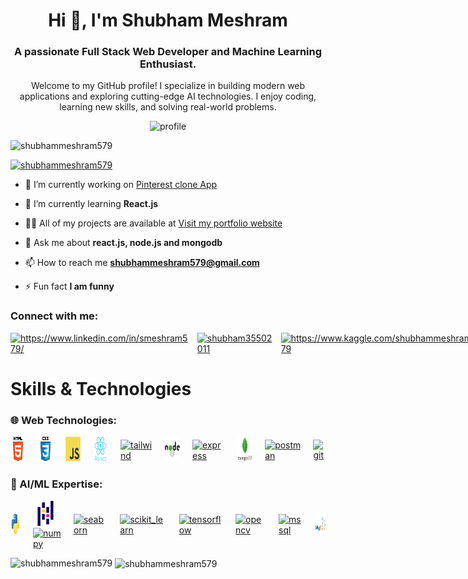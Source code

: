 <h1 align="center">Hi 👋, I'm Shubham Meshram</h1>
    <h3 align="center">A passionate Full Stack Web Developer and Machine Learning Enthusiast.</h3>
    <p align="center">Welcome to my GitHub profile! I specialize in building modern web applications and exploring cutting-edge AI technologies. I enjoy coding, learning new skills, and solving real-world problems.</p>
    <p align="center"><img width="400" src="https://img.freepik.com/free-vector/hand-drawn-web-developers_23-2148819604.jpg?t=st=1732837770~exp=1732841370~hmac=9e58c2b7c977045bd5dc29db16f86f53e1fd15d0fbef36cfe5a8b510948eff9b&w=996" alt="profile"></p>
    <p align="left"> <img src="https://komarev.com/ghpvc/?username=shubhammeshram579&label=Profile%20views&color=0e75b6&style=flat" alt="shubhammeshram579" /> </p>
    <p align="left"> <a href="https://github.com/ryo-ma/github-profile-trophy"><img src="https://github-profile-trophy.vercel.app/?username=shubhammeshram579" alt="shubhammeshram579" /></a> </p>
  



- 🔭 I’m currently working on [Pinterest clone App](https://github.com/shubhammeshram579/web-development/tree/main/reactjs/react%20practise/postFullStack%20project)

- 🌱 I’m currently learning **React.js**

- 👨‍💻 All of my projects are available at [Visit my portfolio website](https://shubhammeshram579.github.io/shubhcode.com/)

- 💬 Ask me about **react.js, node.js and mongodb**

- 📫 How to reach me **shubhammeshram579@gmail.com**

- ⚡ Fun fact **I am funny**

<h3 align="left">Connect with me:</h3>
    <p align="left" style="display: flex; align-items: center; justify-content: start; gap: 10px;">
    <a href="https://www.linkedin.com/in/smeshram579/" target="blank"><img align="center"
                src="https://raw.githubusercontent.com/rahuldkjain/github-profile-readme-generator/master/src/images/icons/Social/linked-in-alt.svg"
                alt="https://www.linkedin.com/in/smeshram579/" height="30" width="40" /></a>
    <a href="https://twitter.com/shubham35502011" target="blank"><img align="center"
                src="https://raw.githubusercontent.com/rahuldkjain/github-profile-readme-generator/master/src/images/icons/Social/twitter.svg"
                alt="shubham35502011" height="30" width="40" /></a>
    <a href="https://www.kaggle.com/shubhammeshram579" target="blank"><img align="center"
                src="https://raw.githubusercontent.com/rahuldkjain/github-profile-readme-generator/master/src/images/icons/Social/kaggle.svg"
                alt="https://www.kaggle.com/shubhammeshram579" height="30" width="40" /></a>
    <a href="https://www.instagram.com/meshram8892/?hl=en" target="blank"><img align="center"
                src="https://raw.githubusercontent.com/rahuldkjain/github-profile-readme-generator/master/src/images/icons/Social/instagram.svg"
                alt="https://www.instagram.com/meshram8892/?hl=en" height="30" width="40" /></a>
    <a href="https://youtube.com/@easy_to_learn_ds?si=ratpli5hju18t76e"
            target="blank"><img align="center"
                src="https://raw.githubusercontent.com/rahuldkjain/github-profile-readme-generator/master/src/images/icons/Social/youtube.svg"
                alt="https://youtube.com/@easy_to_learn_ds?si=ratpli5hju18t76e" height="30" width="40" /></a>
    <a href="https://www.hackerrank.com/profile/shubhammeshram52" target="blank"><img
                align="center"
                src="https://raw.githubusercontent.com/rahuldkjain/github-profile-readme-generator/master/src/images/icons/Social/hackerrank.svg"
                alt="https://www.hackerrank.com/profile/shubhammeshram52" height="30" width="40" /></a>
    <a href="https://leetcode.com/u/shubhammeshram579/" target="blank"><img align="center"
                src="https://raw.githubusercontent.com/rahuldkjain/github-profile-readme-generator/master/src/images/icons/Social/leet-code.svg"
                alt="https://leetcode.com/u/shubhammeshram579/" height="30" width="40" /></a>
    <a href="https://discord.com/channels/@me" target="blank"><img align="center"
                src="https://raw.githubusercontent.com/rahuldkjain/github-profile-readme-generator/master/src/images/icons/Social/discord.svg"
                alt="https://discord.com/channels/@me" height="30" width="40" /></a>
    </p>

  <h1 align="left">Skills & Technologies</h1>


  <h3 aling="left">🌐 Web Technologies:</h3>
  <p class="card" style="display: flex; align-items: center; justify-content: start; gap: 20px;">
  <a href="https://www.w3schools.com/html/" target="_blank" rel="noreferrer"><img src="https://raw.githubusercontent.com/devicons/devicon/master/icons/html5/html5-original-wordmark.svg" alt="html5" width="40" height="40" /> </a>
  <a href="https://www.w3schools.com/css/" target="_blank" rel="noreferrer"> <img src="https://raw.githubusercontent.com/devicons/devicon/master/icons/css3/css3-original-wordmark.svg" alt="css3" width="40" height="40" /> </a> 
  <a href="https://developer.mozilla.org/en-US/docs/Web/JavaScript" target="_blank" rel="noreferrer"> <img src="https://raw.githubusercontent.com/devicons/devicon/master/icons/javascript/javascript-original.svg" alt="javascript" width="40" height="40" /> </a> 
  <a href="https://reactjs.org/" target="_blank" rel="noreferrer"> <img src="https://raw.githubusercontent.com/devicons/devicon/master/icons/react/react-original-wordmark.svg" alt="react" width="40" height="40" /> </a>
  <a href="https://tailwindcss.com/" target="_blank" rel="noreferrer"> <img src="https://www.vectorlogo.zone/logos/tailwindcss/tailwindcss-icon.svg" alt="tailwind" width="40" height="40" /> </a>
  <a href="https://nodejs.org" target="_blank" rel="noreferrer"> <img src="https://raw.githubusercontent.com/devicons/devicon/master/icons/nodejs/nodejs-original-wordmark.svg" alt="nodejs" width="40" height="40" /> </a>
  <a href="https://expressjs.com" target="_blank" rel="noreferrer"> <img src="https://img.icons8.com/?size=100&id=9Gfx4Dfxl0JK&format=png&color=000000" alt="express" width="40" height="40" /> </a> 
  <a href="https://www.mongodb.com/" target="_blank" rel="noreferrer"> <img src="https://raw.githubusercontent.com/devicons/devicon/master/icons/mongodb/mongodb-original-wordmark.svg" alt="mongodb" width="40" height="40" /> </a> 
  <a href="https://postman.com" target="_blank" rel="noreferrer"> <img src="https://www.vectorlogo.zone/logos/getpostman/getpostman-icon.svg" alt="postman" width="40" height="40" /> </a>
  <a href="https://git-scm.com/" target="_blank" rel="noreferrer"> <img src="https://www.vectorlogo.zone/logos/git-scm/git-scm-icon.svg" alt="git" width="40" height="40" /> </a> </p>

  <h3>🤖 AI/ML Expertise:</h3>
    <p align="left" style="display: flex; align-items: center; justify-content: start; gap: 20px; color: #111;">
    <a href="https://www.python.org" target="_blank" rel="noreferrer"> <img src="https://raw.githubusercontent.com/devicons/devicon/master/icons/python/python-original.svg" alt="python" width="40" height="40" /> </a>
    <a href="https://pandas.pydata.org/" target="_blank" rel="noreferrer"> <img src="https://raw.githubusercontent.com/devicons/devicon/2ae2a900d2f041da66e950e4d48052658d850630/icons/pandas/pandas-original.svg" alt="pandas" width="40" height="40" />
    <img height="40px" src="https://media.licdn.com/dms/image/D5612AQFSTglfKdI9eg/article-cover_image-shrink_720_1280/0/1708971797430?e=2147483647&v=beta&t=XbyPHd8bw5PLrsaTaad1Sish6jhLezkkp1u52KEpExg" alt="numpy">
    <a href="https://seaborn.pydata.org/" target="_blank" rel="noreferrer"> <img src="https://seaborn.pydata.org/_images/logo-mark-lightbg.svg" alt="seaborn" width="40" height="40" /> </a> 
    <a href="https://scikit-learn.org/" target="_blank" rel="noreferrer"> <img src="https://upload.wikimedia.org/wikipedia/commons/0/05/Scikit_learn_logo_small.svg" alt="scikit_learn" width="40" height="40" /> </a>
    <a href="https://www.tensorflow.org" target="_blank" rel="noreferrer"> <img
                src="https://www.vectorlogo.zone/logos/tensorflow/tensorflow-icon.svg" alt="tensorflow" width="40"
                height="40" /> </a>
    <a href="https://opencv.org/" target="_blank" rel="noreferrer"> <img
                    src="https://www.vectorlogo.zone/logos/opencv/opencv-icon.svg" alt="opencv" width="40" height="40" /></a>
    <a href="https://www.w3.org/html/" target="_blank" rel="noreferrer"> <img
                src="https://www.svgrepo.com/show/303229/microsoft-sql-server-logo.svg" alt="mssql" width="40"
                height="40" /> </a> <a href="https://www.mysql.com/" target="_blank" rel="noreferrer"> <img
                src="https://raw.githubusercontent.com/devicons/devicon/master/icons/mysql/mysql-original-wordmark.svg"
                alt="mysql" width="40" height="40" /> </a> </p>

  <p><img align="left"
            src="https://github-readme-stats.vercel.app/api/top-langs?username=shubhammeshram579&show_icons=true&locale=en&layout=compact"
            alt="shubhammeshram579" /></p>

  <p>&nbsp;<img align="center"
            src="https://github-readme-stats.vercel.app/api?username=shubhammeshram579&show_icons=true&locale=en"
            alt="shubhammeshram579" /></p>


  
